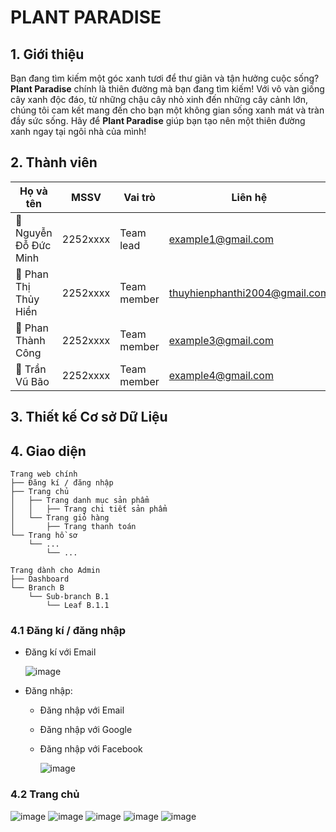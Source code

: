 # PLANT PARADISE
## 1. Giới thiệu 
Bạn đang tìm kiếm một góc xanh tươi để thư giãn và tận hưởng cuộc sống? **Plant Paradise** chính là thiên đường mà bạn đang tìm kiếm! Với vô vàn giống cây xanh độc đáo, từ những chậu cây nhỏ xinh đến những cây cảnh lớn, chúng tôi cam kết mang đến cho bạn một không gian sống xanh mát và tràn đầy sức sống. Hãy để **Plant Paradise** giúp bạn tạo nên một thiên đường xanh ngay tại ngôi nhà của mình!
## 2. Thành viên
Họ và tên | MSSV | Vai trò | Liên hệ |
|-----------|-----------|---------|---------|
🌱 Nguyễn Đỗ Đức Minh | 2252xxxx | Team lead | example1@gmail.com |
🌱 Phan Thị Thủy Hiền | 2252xxxx | Team member | thuyhienphanthi2004@gmail.com |
🌱 Phan Thành Công | 2252xxxx | Team member | example3@gmail.com |
🌱 Trần Vũ Bão | 2252xxxx | Team member | example4@gmail.com |
## 3. Thiết kế Cơ sở Dữ Liệu 

## 4. Giao diện 
```
Trang web chính
├── Đăng kí / đăng nhập
├── Trang chủ 
│   ├── Trang danh mục sản phẩm
│   │   ├── Trang chi tiết sản phẩm
│   └── Trang giỏ hàng 
│       ├── Trang thanh toán 
└── Trang hồ sơ
	└── ...
		└── ...

Trang dành cho Admin
├── Dashboard
└── Branch B
	└── Sub-branch B.1
		└── Leaf B.1.1
```
### 4.1 Đăng kí / đăng nhập
- Đăng kí với Email

    ![image](https://github.com/user-attachments/assets/5571fb0d-0420-4ea8-a325-b2b90e6b6436)
- Đăng nhập:
  - Đăng nhập với Email
  - Đăng nhập với Google
  - Đăng nhập với Facebook
  
    ![image](https://github.com/user-attachments/assets/617cf64f-b6a5-4a7f-8605-5630128bdfc4)
### 4.2 Trang chủ
![image](https://github.com/user-attachments/assets/f8d86e84-1f5c-444e-903f-fe853cfdacc4)
![image](https://github.com/user-attachments/assets/57e8d5bd-4b61-4674-a5b6-7d1e6559429c)
![image](https://github.com/user-attachments/assets/e629a937-1847-4ae7-87f2-02b2d8b32879)
![image](https://github.com/user-attachments/assets/b4780b9f-4e82-4ce0-9855-1e6833468e4b)
![image](https://github.com/user-attachments/assets/81fa7d78-162a-4d5d-8439-62060cb2e0a1)


